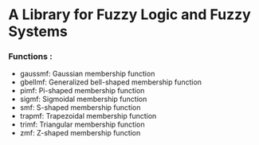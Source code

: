 # A Library for Fuzzy Logic and Fuzzy Systems

### Functions :
  
  - gaussmf: Gaussian membership function
  - gbellmf: Generalized bell-shaped membership function
  - pimf:    Pi-shaped membership function
  - sigmf:   Sigmoidal membership function
  - smf:     S-shaped membership function
  - trapmf:  Trapezoidal membership function
  - trimf:   Triangular membership function
  - zmf:     Z-shaped membership function
